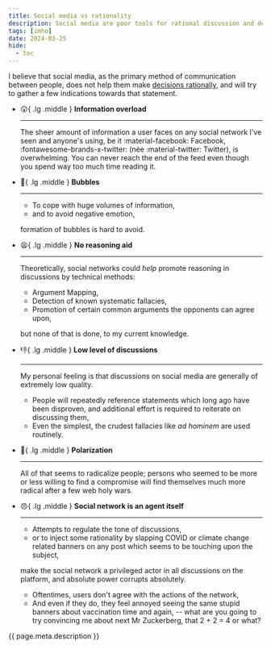 ```yaml
---
title: Social media vs rationality
description: Social media are poor tools for rational discussion and decision making, probably because these are not goals towards which social networks are incentivized.
tags: [imho]
date: 2024-03-25
hide:
  - toc
---
```


I believe that social media, as the primary method of communication between people, does not help them make [decisions rationally](../rational-decisions/), and will try to gather a few indications towards that statement.

<div class="grid cards" markdown>

-   :astonished:{ .lg .middle } __Information overload__

    ---

    The sheer amount of information a user faces on any social network I've seen and anyone's using, be it :material-facebook: Facebook, :fontawesome-brands-x-twitter: (née :material-twitter: Twitter), is overwhelming. You can never reach the end of the feed even though you spend way too much time reading it.

-   :bubbles:{ .lg .middle } __Bubbles__

    ---

    * To cope with huge volumes of information,
    * and to avoid negative emotion,

    formation of bubbles is hard to avoid.



-   :tired_face:{ .lg .middle } __No reasoning aid__

    ---

    Theoretically, social networks could _help_ promote reasoning in discussions by technical methods:

    * Argument Mapping,
    * Detection of known systematic fallacies,
    * Promotion of certain common arguments the opponents can agree upon,

    but none of that is done, to my current knowledge.

-   :thumbsdown:{ .lg .middle } __Low level of discussions__

    ---

    My personal feeling is that discussions on social media are generally of extremely low quality.

    * People will repeatedly reference statements which long ago have been disproven, and additional effort is required to reiterate on discussing them,
    * Even the simplest, the crudest fallacies like _ad hominem_ are used routinely.


-   :low_battery:{ .lg .middle } __Polarization__

    ---

    All of that seems to radicalize people; persons who seemed to be more or less willing to find a compromise will find themselves much more radical after a few web holy wars.


-   :angry:{ .lg .middle } __Social network is an agent itself__

    ---

    * Attempts to regulate the tone of discussions,
    * or to inject some rationality by slapping COVID or climate change related banners on any post which seems to be touching upon the subject,

    make the social network a privileged actor in all discussions on the platform, and absolute power corrupts absolutely.

    * Oftentimes, users don't agree with the actions of the network,
    * And even if they do, they feel annoyed seeing the same stupid banners about vaccination time and again, -- what are you going to try convincing me about next Mr Zuckerberg, that 2 + 2 = 4 or what?

</div>

{{ page.meta.description }}
